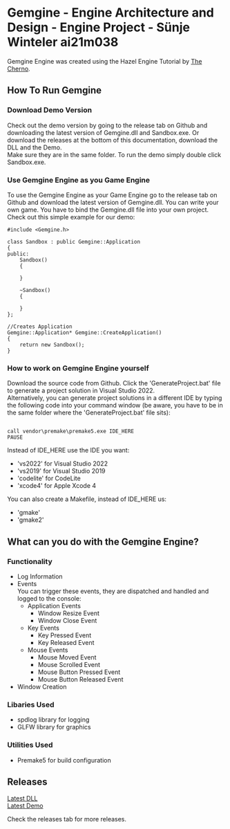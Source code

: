 # Gemgine - Engine Architecture and Design - Engine Project - Sünje Winteler ai21m038
Gemgine Engine was created using the Hazel Engine Tutorial by [The Cherno](https://www.youtube.com/watch?v=JxIZbV_XjAs&list=PLlrATfBNZ98dC-V-N3m0Go4deliWHPFwT).


## How To Run Gemgine

### Download Demo Version
Check out the demo version by going to the release tab on Github and downloading the latest version of Gemgine.dll and Sandbox.exe. 
Or download the releases at the bottom of this documentation, download the DLL and the Demo.   
Make sure they are in the same folder. To run the demo simply double click Sandbox.exe.

### Use Gemgine Engine as you Game Engine
To use the Gemgine Engine as your Game Engine go to the release tab on Github and download the latest version of Gemgine.dll. You can write your own game. You have to bind the Gemgine.dll file into your own project.  
Check out this simple example for our demo:

```
#include <Gemgine.h>

class Sandbox : public Gemgine::Application
{
public:
	Sandbox()
	{

	}

	~Sandbox()
	{

	}
};

//Creates Application
Gemgine::Application* Gemgine::CreateApplication()
{
	return new Sandbox();
}
```

### How to work on Gemgine Engine yourself
Download the source code from Github. Click the 'GenerateProject.bat' file to generate a project solution in Visual Studio 2022.  
Alternatively, you can generate project solutions in a different IDE by typing the following code into your command window (be aware, you have to be in the same folder where the 'GenerateProject.bat' file sits):

```

call vendor\premake\premake5.exe IDE_HERE
PAUSE

```

Instead of IDE_HERE use the IDE you want:
- 'vs2022' for Visual Studio 2022
- 'vs2019' for Visual Studio 2019
- 'codelite' for CodeLite
- 'xcode4' for Apple Xcode 4

You can also create a Makefile, instead of IDE_HERE us:
- 'gmake' 
- 'gmake2'

## What can you do with the Gemgine Engine?

### Functionality
- Log Information
- Events  
You can trigger these events, they are dispatched and handled and logged to the console:
    - Application Events
        - Window Resize Event
        - Window Close Event
    - Key Events
        - Key Pressed Event
        - Key Released Event
    - Mouse Events
        - Mouse Moved Event
        - Mouse Scrolled Event
        - Mouse Button Pressed Event
        - Mouse Button Released Event
- Window Creation

### Libaries Used
- spdlog library for logging
- GLFW library for graphics

### Utilities Used
- Premake5 for build configuration

## Releases
[Latest DLL](https://github.com/SuenjeAlice/Gemgine/releases/latest/download/Gemgine.dll)  
[Latest Demo](https://github.com/SuenjeAlice/Gemgine/releases/latest/download/Sandbox.exe)   

Check the releases tab for more releases.
